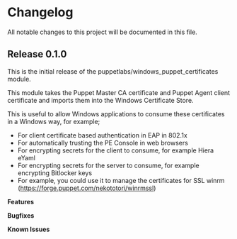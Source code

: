 # Changelog

All notable changes to this project will be documented in this file.

## Release 0.1.0

This is the initial release of the puppetlabs/windows_puppet_certificates module.

This module takes the Puppet Master CA certificate and Puppet Agent client certificate and imports them into the Windows Certificate Store.

This is useful to allow Windows applications to consume these certificates in a Windows way, for example;

  * For client certificate based authentication in EAP in 802.1x
  * For automatically trusting the PE Console in web browsers
  * For encrypting secrets for the client to consume, for example Hiera eYaml
  * For encrypting secrets for the server to consume, for example encrypting Bitlocker keys
  * For example, you could use it to manage the certificates for SSL winrm (https://forge.puppet.com/nekototori/winrmssl) 

**Features**

**Bugfixes**

**Known Issues**

